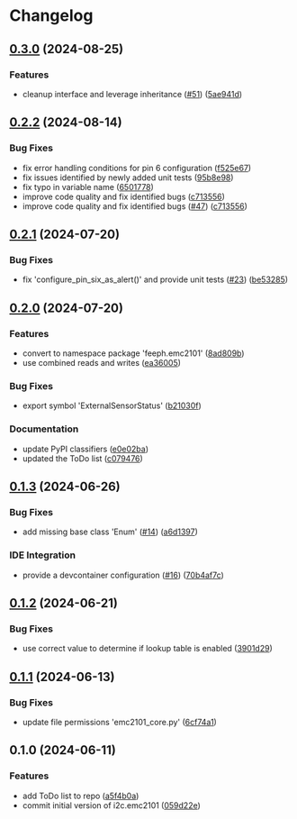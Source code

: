 # Changelog

## [0.3.0](https://github.com/feeph/libemc2101-python/compare/v0.2.2...v0.3.0) (2024-08-25)


### Features

* cleanup interface and leverage inheritance ([#51](https://github.com/feeph/libemc2101-python/issues/51)) ([5ae941d](https://github.com/feeph/libemc2101-python/commit/5ae941dd14dcdba4bfffdb8b22c7c926f16aa97f))

## [0.2.2](https://github.com/feeph/libemc2101-python/compare/v0.2.1...v0.2.2) (2024-08-14)


### Bug Fixes

* fix error handling conditions for pin 6 configuration ([f525e67](https://github.com/feeph/libemc2101-python/commit/f525e67f9a301c6134490bfd932112823ea1e290))
* fix issues identified by newly added unit tests ([95b8e98](https://github.com/feeph/libemc2101-python/commit/95b8e989b3b954e6fecb2af87b40d8b48b744fcd))
* fix typo in variable name ([6501778](https://github.com/feeph/libemc2101-python/commit/65017781d5b57193b0b1b15499211e2ba1c45796))
* improve code quality and fix identified bugs ([c713556](https://github.com/feeph/libemc2101-python/commit/c7135563b689a734e82f06f54ce7adba56e3fb7a))
* improve code quality and fix identified bugs ([#47](https://github.com/feeph/libemc2101-python/issues/47)) ([c713556](https://github.com/feeph/libemc2101-python/commit/c7135563b689a734e82f06f54ce7adba56e3fb7a))

## [0.2.1](https://github.com/feeph/libemc2101-python/compare/v0.2.0...v0.2.1) (2024-07-20)


### Bug Fixes

* fix 'configure_pin_six_as_alert()' and provide unit tests ([#23](https://github.com/feeph/libemc2101-python/issues/23)) ([be53285](https://github.com/feeph/libemc2101-python/commit/be53285a715c94cc52cb367c1ada127fb716465f))

## [0.2.0](https://github.com/feeph/libemc2101-python/compare/v0.1.3...v0.2.0) (2024-07-20)


### Features

* convert to namespace package 'feeph.emc2101' ([8ad809b](https://github.com/feeph/libemc2101-python/commit/8ad809b28943108bdecfa68da4bfa3cfbe634ab2))
* use combined reads and writes ([ea36005](https://github.com/feeph/libemc2101-python/commit/ea36005f92f0d1ed026deb8c55a17ee1450760fe))


### Bug Fixes

* export symbol 'ExternalSensorStatus' ([b21030f](https://github.com/feeph/libemc2101-python/commit/b21030f6f6d7749c9681c915aa6e2a04ef394fd4))


### Documentation

* update PyPI classifiers ([e0e02ba](https://github.com/feeph/libemc2101-python/commit/e0e02ba6287062d62226fb9a581835559764084b))
* updated the ToDo list ([c079476](https://github.com/feeph/libemc2101-python/commit/c079476f7d0a29a6224e347c5e170625c0dd33e8))

## [0.1.3](https://github.com/feeph/libi2c-emc2101-python/compare/v0.1.2...v0.1.3) (2024-06-26)


### Bug Fixes

* add missing base class 'Enum' ([#14](https://github.com/feeph/libi2c-emc2101-python/issues/14)) ([a6d1397](https://github.com/feeph/libi2c-emc2101-python/commit/a6d13976ea607c524c953848bd34ce96157147c3))

### IDE Integration

* provide a devcontainer configuration ([#16](https://github.com/feeph/libi2c-emc2101-python/pull/16)) ([70b4af7c](https://github.com/feeph/libi2c-emc2101-python/commit/70b4af7c70b86b4c38499b3961711c3863f870a7))

## [0.1.2](https://github.com/feeph/libi2c-emc2101-python/compare/v0.1.1...v0.1.2) (2024-06-21)


### Bug Fixes

* use correct value to determine if lookup table is enabled ([3901d29](https://github.com/feeph/libi2c-emc2101-python/commit/3901d299d69aa22962f057d5aa7b21b07b6590a0))

## [0.1.1](https://github.com/feeph/libi2c-emc2101-python/compare/v0.1.0...v0.1.1) (2024-06-13)


### Bug Fixes

* update file permissions 'emc2101_core.py' ([6cf74a1](https://github.com/feeph/libi2c-emc2101-python/commit/6cf74a135e46d569fdda28194d02869ced8ac279))

## 0.1.0 (2024-06-11)


### Features

* add ToDo list to repo ([a5f4b0a](https://github.com/feeph/libi2c-emc2101-python/commit/a5f4b0a65a53cc667bb808d58d3c0b940219de9c))
* commit initial version of i2c.emc2101 ([059d22e](https://github.com/feeph/libi2c-emc2101-python/commit/059d22e3fe934c7fc2866bb8b34cecffefb444e8))
